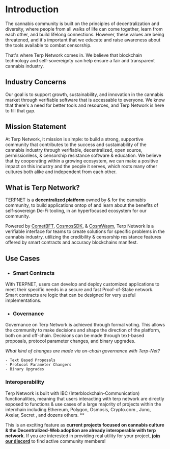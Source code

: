 # Introduction

The cannabis community is built on the principles of decentralization and diversity, where people from all walks of life can come together, learn from each other, and build lifelong connections. However, these values are being threatened, and it's important that we educate and raise awareness about the tools available to combat censorship.

That's where Terp Network comes in. We believe that blockchain technology and self-sovereignty can help ensure a fair and transparent cannabis industry.

## Industry Concerns

Our goal is to support growth, sustainability, and innovation in the cannabis market through verifiable software that is accessable to everyone. We know that there's a need for better tools and resources, and Terp Network is here to fill that gap.

## Mission Statement

At Terp Network, it mission is simple: to build a strong, supportive community that contributes to the success and sustainability of the cannabis industry through verifiable, decentralized, open source, permissionless, & censorship resistance software & education. We believe that by cooporating within a growing ecosystem, we can make a positive impact on this industry and the people it serves, which roots many other cultures both alike and independent from each other.


##  What is Terp Network?

TERPNET is a **decentralized platform** owned by & for the cannabis community, to build applications ontop of and learn about the benefits of self-sovereign De-Fi tooling, in an hyperfocused ecosystem for our community. 


Powered by [CometBFT](https://tendermint.com/), [CosmosSDK](https://docs.cosmos.network/), & [CosmWasm](https://cosmwasm.com/), Terp Network is a verifiable interface for teams to create solutions for specific problems in the cannabis industry, utilizing the credibility & censorship resistance features offered by smart contracts and accuracy blockchains manifest.

## Use Cases 

- ### Smart Contracts 
With TERPNET, users can develop and deploy customized applications to meet their specific needs in a secure and fast Proof-of-Stake network. Smart contracts are logic that can be designed for very useful implementations.

- ### Governance 
Governance on Terp Network is achieved through formal voting. This allows the community to make decisions and shape the direction of the platform, both on and off-chain. Decisions can be made through text-based proposals, protocol parameter changes, and binary upgrades.


*What kind of changes are made via on-chain governance with Terp-Net?* 

    - Text Based Proposals 
    - Protocol Parameter Changers 
    - Binary Upgrades

###  Interoperability

Terp Network is built with IBC (Interblockchain-Communication) functionalities, meaning that users interacting with terp network are directly exposed to functions & use cases of a large majority of projects within the interchain including Ethereum, Polygon, Osmosis, Crypto.com , Juno, Axelar, Secret , and dozens others. **

This is an exciting feature as **current projects focused on cannabis culture & the Decentralized-Web adoption are already interoperable with terp network.** If you are interested in providing real utility for your project, [**join our discord**](https://discord.gg/SYEjMwAac7) to find active community members! 


